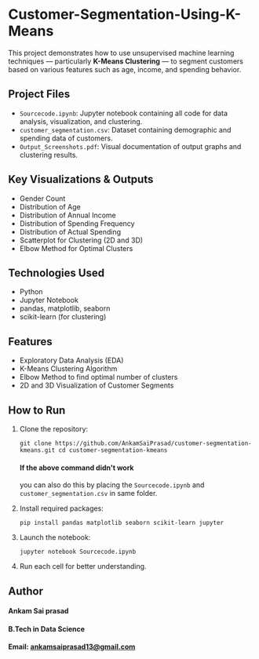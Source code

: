 # Customer-Segmentation-Using-K-Means
This project demonstrates how to use unsupervised machine learning techniques — particularly **K-Means Clustering** — to segment customers based on various features such as age, income, and spending behavior.

## Project Files

- `Sourcecode.ipynb`: Jupyter notebook containing all code for data analysis, visualization, and clustering.
- `customer_segmentation.csv`: Dataset containing demographic and spending data of customers.
- `Output_Screenshots.pdf`: Visual documentation of output graphs and clustering results.

## Key Visualizations & Outputs

- Gender Count
- Distribution of Age
- Distribution of Annual Income
- Distribution of Spending Frequency
- Distribution of Actual Spending
- Scatterplot for Clustering (2D and 3D)
- Elbow Method for Optimal Clusters

## Technologies Used

- Python
- Jupyter Notebook
- pandas, matplotlib, seaborn
- scikit-learn (for clustering)

## Features

- Exploratory Data Analysis (EDA)
- K-Means Clustering Algorithm
- Elbow Method to find optimal number of clusters
- 2D and 3D Visualization of Customer Segments

## How to Run

1. Clone the repository:
   
   `git clone https://github.com/AnkamSaiPrasad/customer-segmentation-kmeans.git
   cd customer-segmentation-kmeans`
   #### If the above command didn't work
   you can also do this by placing the `Sourcecode.ipynb` and `customer_segmentation.csv` in same folder.
   
3. Install required packages:
  
   `pip install pandas matplotlib seaborn scikit-learn jupyter`
  
3. Launch the notebook:

   `jupyter notebook Sourcecode.ipynb`
  
4. Run each cell for better understanding.

## Author
#### Ankam Sai prasad
#### B.Tech in Data Science
#### Email: ankamsaiprasad13@gmail.com
